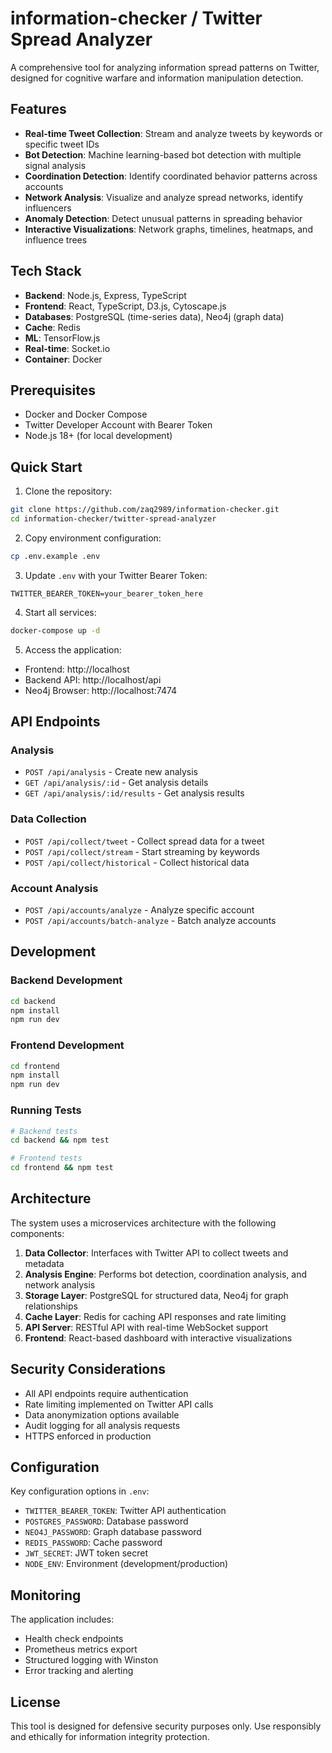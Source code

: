 # information-checker / Twitter Spread Analyzer

A comprehensive tool for analyzing information spread patterns on Twitter, designed for cognitive warfare and information manipulation detection.

## Features

- **Real-time Tweet Collection**: Stream and analyze tweets by keywords or specific tweet IDs
- **Bot Detection**: Machine learning-based bot detection with multiple signal analysis
- **Coordination Detection**: Identify coordinated behavior patterns across accounts
- **Network Analysis**: Visualize and analyze spread networks, identify influencers
- **Anomaly Detection**: Detect unusual patterns in spreading behavior
- **Interactive Visualizations**: Network graphs, timelines, heatmaps, and influence trees

## Tech Stack

- **Backend**: Node.js, Express, TypeScript
- **Frontend**: React, TypeScript, D3.js, Cytoscape.js
- **Databases**: PostgreSQL (time-series data), Neo4j (graph data)
- **Cache**: Redis
- **ML**: TensorFlow.js
- **Real-time**: Socket.io
- **Container**: Docker

## Prerequisites

- Docker and Docker Compose
- Twitter Developer Account with Bearer Token
- Node.js 18+ (for local development)

## Quick Start

1. Clone the repository:
```bash
git clone https://github.com/zaq2989/information-checker.git
cd information-checker/twitter-spread-analyzer
```

2. Copy environment configuration:
```bash
cp .env.example .env
```

3. Update `.env` with your Twitter Bearer Token:
```
TWITTER_BEARER_TOKEN=your_bearer_token_here
```

4. Start all services:
```bash
docker-compose up -d
```

5. Access the application:
- Frontend: http://localhost
- Backend API: http://localhost/api
- Neo4j Browser: http://localhost:7474

## API Endpoints

### Analysis
- `POST /api/analysis` - Create new analysis
- `GET /api/analysis/:id` - Get analysis details
- `GET /api/analysis/:id/results` - Get analysis results

### Data Collection
- `POST /api/collect/tweet` - Collect spread data for a tweet
- `POST /api/collect/stream` - Start streaming by keywords
- `POST /api/collect/historical` - Collect historical data

### Account Analysis
- `POST /api/accounts/analyze` - Analyze specific account
- `POST /api/accounts/batch-analyze` - Batch analyze accounts

## Development

### Backend Development
```bash
cd backend
npm install
npm run dev
```

### Frontend Development
```bash
cd frontend
npm install
npm run dev
```

### Running Tests
```bash
# Backend tests
cd backend && npm test

# Frontend tests
cd frontend && npm test
```

## Architecture

The system uses a microservices architecture with the following components:

1. **Data Collector**: Interfaces with Twitter API to collect tweets and metadata
2. **Analysis Engine**: Performs bot detection, coordination analysis, and network analysis
3. **Storage Layer**: PostgreSQL for structured data, Neo4j for graph relationships
4. **Cache Layer**: Redis for caching API responses and rate limiting
5. **API Server**: RESTful API with real-time WebSocket support
6. **Frontend**: React-based dashboard with interactive visualizations

## Security Considerations

- All API endpoints require authentication
- Rate limiting implemented on Twitter API calls
- Data anonymization options available
- Audit logging for all analysis requests
- HTTPS enforced in production

## Configuration

Key configuration options in `.env`:

- `TWITTER_BEARER_TOKEN`: Twitter API authentication
- `POSTGRES_PASSWORD`: Database password
- `NEO4J_PASSWORD`: Graph database password
- `REDIS_PASSWORD`: Cache password
- `JWT_SECRET`: JWT token secret
- `NODE_ENV`: Environment (development/production)

## Monitoring

The application includes:
- Health check endpoints
- Prometheus metrics export
- Structured logging with Winston
- Error tracking and alerting

## License

This tool is designed for defensive security purposes only. Use responsibly and ethically for information integrity protection.